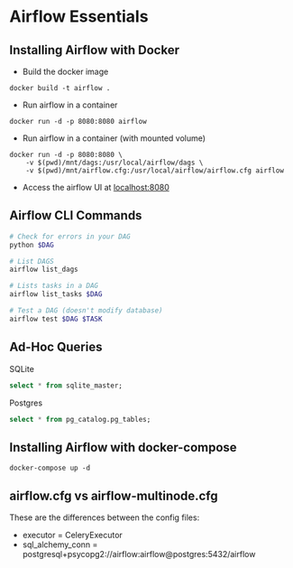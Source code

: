 # Airflow Essentials

## Installing Airflow with Docker

* Build the docker image
```
docker build -t airflow .
```

* Run airflow in a container
```
docker run -d -p 8080:8080 airflow
```

* Run airflow in a container (with mounted volume)
```
docker run -d -p 8080:8080 \
    -v $(pwd)/mnt/dags:/usr/local/airflow/dags \
    -v $(pwd)/mnt/airflow.cfg:/usr/local/airflow/airflow.cfg airflow
```

* Access the airflow UI at [localhost:8080](http://localhost:8080)

## Airflow CLI Commands
```bash
# Check for errors in your DAG
python $DAG

# List DAGS
airflow list_dags

# Lists tasks in a DAG
airflow list_tasks $DAG

# Test a DAG (doesn't modify database)
airflow test $DAG $TASK
```

## Ad-Hoc Queries

SQLite
```sql
select * from sqlite_master;
```

Postgres
```sql
select * from pg_catalog.pg_tables;
```

## Installing Airflow with docker-compose

```
docker-compose up -d
```

## airflow.cfg vs airflow-multinode.cfg

These are the differences between the config files:
* executor = CeleryExecutor
* sql_alchemy_conn = postgresql+psycopg2://airflow:airflow@postgres:5432/airflow